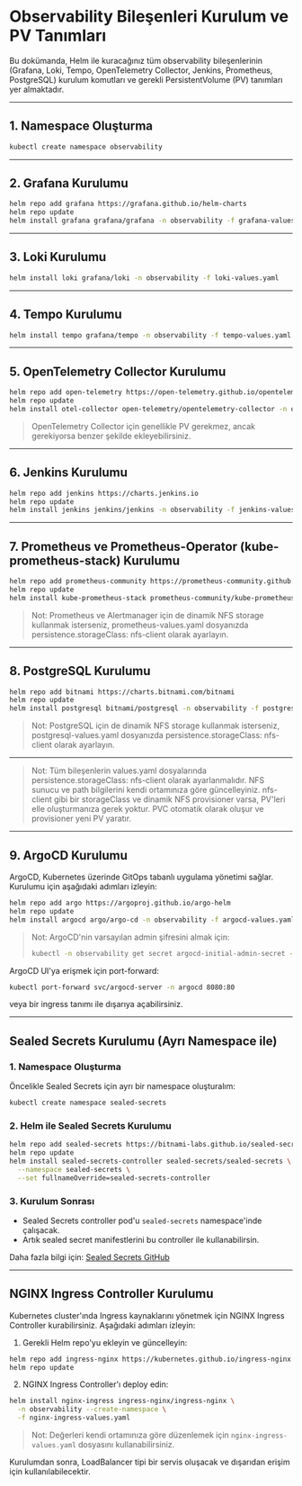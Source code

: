 # Observability Bileşenleri Kurulum ve PV Tanımları

Bu dokümanda, Helm ile kuracağınız tüm observability bileşenlerinin (Grafana, Loki, Tempo, OpenTelemetry Collector, Jenkins, Prometheus, PostgreSQL) kurulum komutları ve gerekli PersistentVolume (PV) tanımları yer almaktadır.

---

## 1. Namespace Oluşturma
```bash
kubectl create namespace observability
```

---

## 2. Grafana Kurulumu
```bash
helm repo add grafana https://grafana.github.io/helm-charts
helm repo update
helm install grafana grafana/grafana -n observability -f grafana-values.yaml
```

---

## 3. Loki Kurulumu
```bash
helm install loki grafana/loki -n observability -f loki-values.yaml
```

---

## 4. Tempo Kurulumu
```bash
helm install tempo grafana/tempo -n observability -f tempo-values.yaml
```

---

## 5. OpenTelemetry Collector Kurulumu
```bash
helm repo add open-telemetry https://open-telemetry.github.io/opentelemetry-helm-charts
helm repo update
helm install otel-collector open-telemetry/opentelemetry-collector -n observability -f otel-collector-values.yaml
```

> OpenTelemetry Collector için genellikle PV gerekmez, ancak gerekiyorsa benzer şekilde ekleyebilirsiniz.

---

## 6. Jenkins Kurulumu
```bash
helm repo add jenkins https://charts.jenkins.io
helm repo update
helm install jenkins jenkins/jenkins -n observability -f jenkins-values.yaml
```

---

## 7. Prometheus ve Prometheus-Operator (kube-prometheus-stack) Kurulumu
```bash
helm repo add prometheus-community https://prometheus-community.github.io/helm-charts
helm repo update
helm install kube-prometheus-stack prometheus-community/kube-prometheus-stack -n observability --create-namespace -f prometheus-values.yaml
```

> Not: Prometheus ve Alertmanager için de dinamik NFS storage kullanmak isterseniz, prometheus-values.yaml dosyanızda persistence.storageClass: nfs-client olarak ayarlayın.

---

## 8. PostgreSQL Kurulumu
```bash
helm repo add bitnami https://charts.bitnami.com/bitnami
helm repo update
helm install postgresql bitnami/postgresql -n observability -f postgresql-values.yaml
```

> Not: PostgreSQL için de dinamik NFS storage kullanmak isterseniz, postgresql-values.yaml dosyanızda persistence.storageClass: nfs-client olarak ayarlayın.

---

> Not: Tüm bileşenlerin values.yaml dosyalarında persistence.storageClass: nfs-client olarak ayarlanmalıdır.
> NFS sunucu ve path bilgilerini kendi ortamınıza göre güncelleyiniz.
> nfs-client gibi bir storageClass ve dinamik NFS provisioner varsa, PV'leri elle oluşturmanıza gerek yoktur. PVC otomatik olarak oluşur ve provisioner yeni PV yaratır.

---

## 9. ArgoCD Kurulumu

ArgoCD, Kubernetes üzerinde GitOps tabanlı uygulama yönetimi sağlar. Kurulumu için aşağıdaki adımları izleyin:

```bash
helm repo add argo https://argoproj.github.io/argo-helm
helm repo update
helm install argocd argo/argo-cd -n observability -f argocd-values.yaml
```

> Not: ArgoCD'nin varsayılan admin şifresini almak için:
> ```bash
> kubectl -n observability get secret argocd-initial-admin-secret -o jsonpath="{.data.password}" | base64 -d && echo
> ```

ArgoCD UI'ya erişmek için port-forward:
```bash
kubectl port-forward svc/argocd-server -n argocd 8080:80
```
veya bir ingress tanımı ile dışarıya açabilirsiniz.

---

## Sealed Secrets Kurulumu (Ayrı Namespace ile)

### 1. Namespace Oluşturma
Öncelikle Sealed Secrets için ayrı bir namespace oluşturalım:

```sh
kubectl create namespace sealed-secrets
```

### 2. Helm ile Sealed Secrets Kurulumu

```sh
helm repo add sealed-secrets https://bitnami-labs.github.io/sealed-secrets
helm repo update
helm install sealed-secrets-controller sealed-secrets/sealed-secrets \
  --namespace sealed-secrets \
  --set fullnameOverride=sealed-secrets-controller
```

### 3. Kurulum Sonrası
- Sealed Secrets controller pod'u `sealed-secrets` namespace'inde çalışacak.
- Artık sealed secret manifestlerini bu controller ile kullanabilirsin.

Daha fazla bilgi için: [Sealed Secrets GitHub](https://github.com/bitnami-labs/sealed-secrets)

---

## NGINX Ingress Controller Kurulumu

Kubernetes cluster'ında Ingress kaynaklarını yönetmek için NGINX Ingress Controller kurabilirsiniz. Aşağıdaki adımları izleyin:

1. Gerekli Helm repo'yu ekleyin ve güncelleyin:

```sh
helm repo add ingress-nginx https://kubernetes.github.io/ingress-nginx
helm repo update
```

2. NGINX Ingress Controller'ı deploy edin:

```sh
helm install nginx-ingress ingress-nginx/ingress-nginx \
  -n observability --create-namespace \
  -f nginx-ingress-values.yaml
```

> Not: Değerleri kendi ortamınıza göre düzenlemek için `nginx-ingress-values.yaml` dosyasını kullanabilirsiniz.

Kurulumdan sonra, LoadBalancer tipi bir servis oluşacak ve dışarıdan erişim için kullanılabilecektir.
